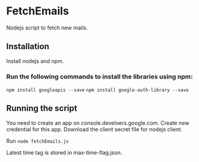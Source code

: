 # FetchEmails
Nodejs script to fetch new mails.

## Installation

Install nodejs and npm.

### Run the following commands to install the libraries using npm:
`npm install googleapis --save`
`npm install google-auth-library --save`

## Running the script

You need to create an app on console.develoers.google.com. Create new credential for this app. Download the client secret file for nodejs client.

Run `node fetchEmails.js`

Latest time tag is stored in max-time-flag.json. 
